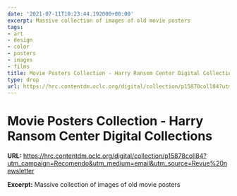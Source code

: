 ```yaml
---
date: '2021-07-11T10:23:44.192000+00:00'
excerpt: Massive collection of images of old movie posters
tags:
- art
- design
- color
- posters
- images
- films
title: Movie Posters Collection - Harry Ransom Center Digital Collections
type: drop
url: https://hrc.contentdm.oclc.org/digital/collection/p15878coll84?utm_campaign=Recomendo&utm_medium=email&utm_source=Revue%20newsletter
---
```


# Movie Posters Collection - Harry Ransom Center Digital Collections

**URL:** https://hrc.contentdm.oclc.org/digital/collection/p15878coll84?utm_campaign=Recomendo&utm_medium=email&utm_source=Revue%20newsletter

**Excerpt:** Massive collection of images of old movie posters
